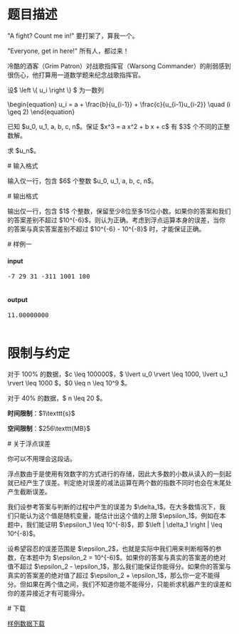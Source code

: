 # 题目描述

<p>&#34;A fight? Count me in!&#34;
要打架了，算我一个。</p>
<p>&#34;Everyone, get in here!&#34;
所有人，都过来！</p>
<p>冷酷的酒客（Grim Patron）对战歌指挥官（Warsong Commander）的削弱感到很伤心，他打算用一道数学题来纪念战歌指挥官。</p>
<p>设$ \left \{ u_i \right \} $ 为一数列</p>
<p>\begin{equation}
u_i = a + \frac{b}{u_{i-1}} + \frac{c}{u_{i-1}u_{i-2}}  \quad (i \geq 2)
\end{equation}</p>
<p>已知 $u_0, u_1, a, b, c, n$。保证 $x^3 = a x^2 + b x + c$ 有 $3$ 个不同的正整数解。</p>
<p>求 $u_n$。</p>
# 输入格式


<p>输入仅一行，包含 $6$ 个整数 $u_0, u_1, a, b, c, n$。</p>
# 输出格式


<p>输出仅一行，包含 $1$ 个整数，保留至少8位至多15位小数。如果你的答案和我们的答案差别不超过 $10^{-6}$，则认为正确。考虑到浮点运算本身的误差，当你的答案与真实答案差别不超过 $10^{-6} - 10^{-8}$ 时，才能保证正确。</p>
# 样例一


<h4>input</h4>
<pre>-7 29 31 -311 1001 100

</pre>

<h4>output</h4>
<pre>11.00000000

</pre>

# 限制与约定


<p>对于 100% 的数据，$c \leq 100000$，$ \lvert u_0 \rvert \leq 1000, \lvert u_1 \rvert \leq 1000 $，$0 \leq n \leq 10^9 $。</p>
<p>对于 40% 的数据，$ n \leq 20 $。</p>
<p><strong>时间限制</strong>：$1\texttt{s}$</p>
<p><strong>空间限制</strong>：$256\texttt{MB}$</p>
# 关于浮点误差


<p>你可以不用理会这段话。</p>
<p>浮点数由于是使用有效数字的方式进行的存储，因此大多数的小数从读入的一刻起就已经产生了误差。判定绝对误差的减法运算在两个数的指数不同时也会在末尾处产生截断误差。</p>
<p>我们设参考答案与判断的过程中产生的误差为 $\delta_1$。在大多数情况下，我们只能认为这个值是随机变量，能估计出这个值的上限 $\epsilon_1$。例如在本题中，我们能证明 $\epsilon_1 \leq 10^{-8}$，即 $\left | \delta_1 \right | \leq 10^{-8}$。</p>
<p>设希望容忍的误差范围是 $\epsilon_2$，也就是实际中我们用来判断相等的参数，在本题中为 $\epsilon_2 = 10^{-6}$。如果你的答案与真实的答案差的绝对值不超过 $\epsilon_2 - \epsilon_1$，那么我们能保证你能得分。如果你的答案与真实的答案差的绝对值了超过 $\epsilon_2 + \epsilon_1$，那么你一定不能得分。但如果在两个值之间，我们不知道你能不能得分，只能祈求机器产生的误差和你的差异接近才有可能得分。</p>
# 下载


<p><a href="/download.php?type=problem&amp;id=156">样例数据下载</a></p>
